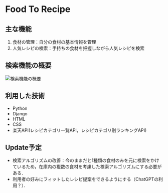 # Food To Recipe

## 主な機能

1. 食材の管理：自分の食材の基本情報を管理
2. 人気レシピの検索：手持ちの食材を把握しながら人気レシピを検索

## 検索機能の概要
![検索機能の概要](https://github.com/kazukiyoda7/food2recipe/assets/96679679/eb980faf-f46c-4c3f-a1cd-ffd97808e332)

## 利用した技術
* Python
* Django
* HTML
* CSS
* 楽天API(レシピカテゴリ一覧API，レシピカテゴリ別ランキングAPI)

## Update予定
* 検索アルゴリズムの改善：今のままだと1種類の食材のみを元に検索をかけているため，在庫内の複数の食材を考慮した検索アルゴリズムにする必要がある．
* 利用者の好みにフィットしたレシピ提案をできるようにする（ChatGPTの利用？）．